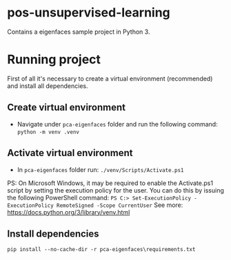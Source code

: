 # pos-unsupervised-learning
Contains a eigenfaces sample project in Python 3.

# Running project

First of all it's necessary to create a virtual environment (recommended) and install all dependencies.

## Create virtual environment

- Navigate under ``pca-eigenfaces`` folder and run the following command:
```python -m venv .venv```

## Activate virtual environment

- In ``pca-eigenfaces`` folder run:
```./venv/Scripts/Activate.ps1```

PS: On Microsoft Windows, it may be required to enable the Activate.ps1 script by setting the execution policy for the user. You can do this by issuing the following PowerShell command:
```PS C:> Set-ExecutionPolicy -ExecutionPolicy RemoteSigned -Scope CurrentUser```
See more: https://docs.python.org/3/library/venv.html

## Install dependencies

```pip install --no-cache-dir -r pca-eigenfaces\requirements.txt```
